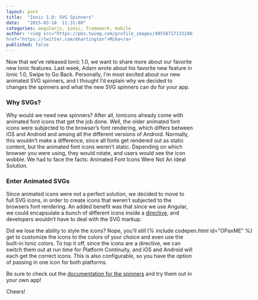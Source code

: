 ```yaml
---
layout: post
title:  "Ionic 1.0: SVG Spinners"
date:   "2015-03-18  11:31:00"
categories: angularjs, ionic, framework, mobile
author: '<img src="https://pbs.twimg.com/profile_images/495587171332403200/tO9oMmCn.png" class="author-icon"><a
href="https://twitter.com/mhartington">Mike</a>'
published: false
---
```



Now that we’ve released Ionic 1.0, we want to share more about our favorite new Ionic features. Last week, Adam wrote about his favorite new feature in Ionic 1.0, Swipe to Go Back. Personally, I’m most excited about our new animated SVG spinners, and I thought I’d explain why we decided to changes the spinners and what the new SVG spinners can do for your app.

<!-- more -->

### Why SVGs?

Why would we need new spinners? After all, Ionicons already come with animated font icons that get the job done. Well, the older animated font icons were subjected to the browser’s font rendering, which differs between iOS and Android and among all the different versions of Android. Normally, this wouldn’t make a difference, since all fonts get rendered out as static content, but the animated font icons weren’t static. Depending on which browser you were using, they would rotate, and users would see the icon wobble. We had to face the facts: Animated Font Icons Were Not An Ideal Solution. 

### Enter Animated SVGs

Since animated icons were not a perfect solution, we decided to move to full SVG icons, in order to create icons that weren’t subjected to the browsers font rendering. An added benefit was that since we use Angular, we could encapsulate a bunch of different icons inside a [directive](https://github.com/driftyco/ionic/blob/master/js/angular/controller/spinnerController.js), and developers wouldn’t have to deal with the SVG markup. 

<div style="float: right; margin-right: -160px">
{% include codepen.html id="OPaxME" %}
</div>

Did we lose the ability to style the icons? Nope, you’ll still get to customize the icons to the colors of your choice and even use the built-in Ionic colors. To top it off, since the icons are a directive, we can switch them out at run time for Platform Continuity, and iOS and Android will each get the correct icons. This is also configurable, so you have the option of passing in one icon for both platforms. 

Be sure to check out the [documentation for the spinners](http://ionicframework.com/docs/nightly/api/directive/ionSpinner/) and try them out in your own app! 

Cheers!
